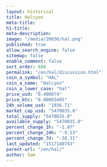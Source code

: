 ```yaml
---
layout: historical
title: Halcyon
meta-title: 
h1-title: 
meta-description: 
image: "/media/20036/hal.png"
published: true
allow_search_engine: false
sitemap: false
enable_comment: false
sort_order: 688
permalink: "/en/hal/discussion.html"
coin_a_symbol: "HAL"
coin_a_name: "Halcyon"
coin_a_lower_case: "hal"
price_usd: "0.400074"
price_btc: "0.00003405"
24h_volume_usd: "1936.71"
market_cap_usd: "5470035.0"
total_supply: "5470035.0"
available_supply: "5470035.0"
percent_change_1h: "-1.07"
percent_change_24h: "-9.53"
percent_change_7d: "-38.31"
last_updated: "1517140743"
parent-url: "/en/hal/"
author: Sam
---
```


